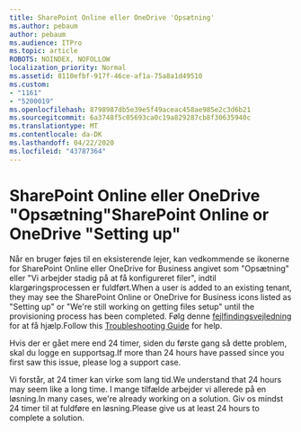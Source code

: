 ```yaml
---
title: SharePoint Online eller OneDrive 'Opsætning'
ms.author: pebaum
author: pebaum
ms.audience: ITPro
ms.topic: article
ROBOTS: NOINDEX, NOFOLLOW
localization_priority: Normal
ms.assetid: 8110efbf-917f-46ce-af1a-75a8a1d49510
ms.custom:
- "1161"
- "5200019"
ms.openlocfilehash: 8798987db5e39e5f49aceac458ae985e2c3d6b21
ms.sourcegitcommit: 6a3748f5c05693ca0c19a829287cb8f30635940c
ms.translationtype: MT
ms.contentlocale: da-DK
ms.lasthandoff: 04/22/2020
ms.locfileid: "43787364"
---
```

# <a name="sharepoint-online-or-onedrive-setting-up"></a><span data-ttu-id="a5997-102">SharePoint Online eller OneDrive "Opsætning"</span><span class="sxs-lookup"><span data-stu-id="a5997-102">SharePoint Online or OneDrive "Setting up"</span></span>

<span data-ttu-id="a5997-103">Når en bruger føjes til en eksisterende lejer, kan vedkommende se ikonerne for SharePoint Online eller OneDrive for Business angivet som "Opsætning" eller "Vi arbejder stadig på at få konfigureret filer", indtil klargøringsprocessen er fuldført.</span><span class="sxs-lookup"><span data-stu-id="a5997-103">When a user is added to an existing tenant, they may see the SharePoint Online or OneDrive for Business icons listed as "Setting up" or "We're still working on getting files setup" until the provisioning process has been completed.</span></span> <span data-ttu-id="a5997-104">Følg denne [fejlfindingsvejledning](https://docs.microsoft.com/sharepoint/support/sites/troubleshooting-guide-for-sites-stopped-at-provisioning) for at få hjælp.</span><span class="sxs-lookup"><span data-stu-id="a5997-104">Follow this [Troubleshooting Guide](https://docs.microsoft.com/sharepoint/support/sites/troubleshooting-guide-for-sites-stopped-at-provisioning) for help.</span></span>

<span data-ttu-id="a5997-105">Hvis der er gået mere end 24 timer, siden du første gang så dette problem, skal du logge en supportsag.</span><span class="sxs-lookup"><span data-stu-id="a5997-105">If more than 24 hours have passed since you first saw this issue, please log a support case.</span></span>

<span data-ttu-id="a5997-106">Vi forstår, at 24 timer kan virke som lang tid.</span><span class="sxs-lookup"><span data-stu-id="a5997-106">We understand that 24 hours may seem like a long time.</span></span> <span data-ttu-id="a5997-107">I mange tilfælde arbejder vi allerede på en løsning.</span><span class="sxs-lookup"><span data-stu-id="a5997-107">In many cases, we're already working on a solution.</span></span> <span data-ttu-id="a5997-108">Giv os mindst 24 timer til at fuldføre en løsning.</span><span class="sxs-lookup"><span data-stu-id="a5997-108">Please give us at least 24 hours to complete a solution.</span></span>
